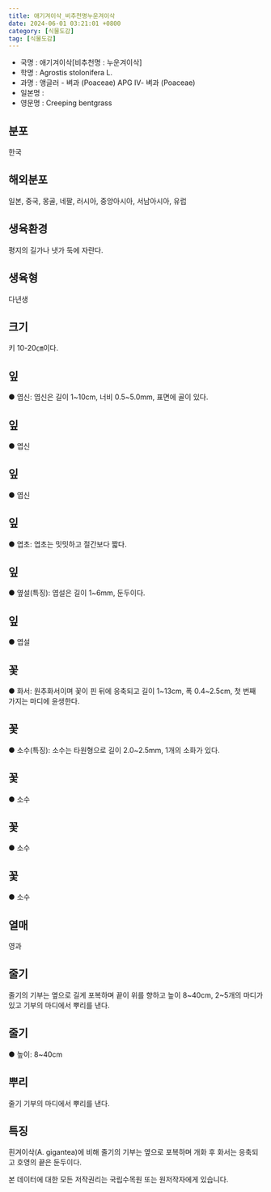 ```yaml
---
title: 애기겨이삭_비추천명누운겨이삭
date: 2024-06-01 03:21:01 +0800
category: [식물도감]
tag: [식물도감]
---
```




- 국명 : 애기겨이삭[비추천명 : 누운겨이삭]
- 학명 : Agrostis stolonifera L.
- 과명 : 앵글러 - 벼과 (Poaceae) APG Ⅳ- 벼과 (Poaceae)
- 일본명 : 
- 영문명 : Creeping bentgrass


## 분포
한국
## 해외분포
일본, 중국, 몽골, 네팔, 러시아, 중앙아시아, 서남아시아, 유럽
## 생육환경
평지의 길가나 냇가 둑에 자란다.
## 생육형
다년생
## 크기
키 10-20㎝이다.
## 잎
● 엽신: 엽신은 길이 1~10cm, 너비 0.5~5.0mm, 표면에 골이 있다.
## 잎
● 엽신
## 잎
● 엽신
## 잎
● 엽초: 엽초는 밋밋하고 절간보다 짧다.
## 잎
● 옆설(특징): 엽설은 길이 1~6mm, 둔두이다.
## 잎
● 엽설
## 꽃
● 화서: 원추화서이며 꽃이 핀 뒤에 응축되고 길이 1~13cm, 폭 0.4~2.5cm, 첫 번째 가지는 마디에 윤생한다.
## 꽃
● 소수(특징): 소수는 타원형으로 길이 2.0~2.5mm, 1개의 소화가 있다.
## 꽃
● 소수
## 꽃
● 소수
## 꽃
● 소수
## 열매
영과
## 줄기
줄기의 기부는 옆으로 길게 포복하며 끝이 위를 향하고 높이 8~40cm, 2~5개의 마디가 있고 기부의 마디에서 뿌리를 낸다.
## 줄기
● 높이: 8~40cm
## 뿌리
줄기 기부의 마디에서 뿌리를 낸다.
## 특징
흰겨이삭(A. gigantea)에 비해 줄기의 기부는 옆으로 포복하며 개화 후 화서는 응축되고 호영의 끝은 둔두이다.






본 데이터에 대한 모든 저작권리는 국립수목원 또는 원저작자에게 있습니다.
